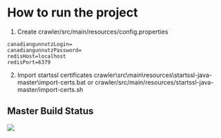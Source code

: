 # How to run the project

1) Create crawler/src/main/resources/config.properties

```
canadiangunnutzLogin=
canadiangunnutzPassword=
redisHost=localhost
redisPort=6379
```

2) Import startssl certificates crawler\src\main\resources\startssl-java-master\import-certs.bat or
   crawler/src/main/resources/startssl-java-master/import-certs.sh

## Master Build Status

<a href='https://travis-ci.org/igouss/aggress/builds'><img src='https://travis-ci.org/igouss/aggress.svg?branch=master'></a>



